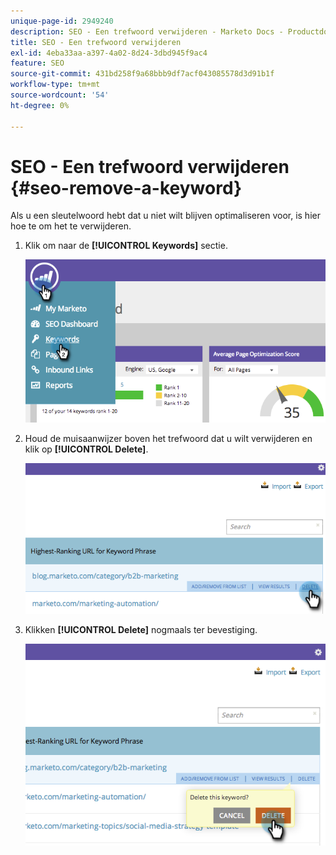 ```yaml
---
unique-page-id: 2949240
description: SEO - Een trefwoord verwijderen - Marketo Docs - Productdocumentatie
title: SEO - Een trefwoord verwijderen
exl-id: 4eba33aa-a397-4a02-8d24-3dbd945f9ac4
feature: SEO
source-git-commit: 431bd258f9a68bbb9df7acf043085578d3d91b1f
workflow-type: tm+mt
source-wordcount: '54'
ht-degree: 0%

---
```


# SEO - Een trefwoord verwijderen {#seo-remove-a-keyword}

Als u een sleutelwoord hebt dat u niet wilt blijven optimaliseren voor, is hier hoe te om het te verwijderen.

1. Klik om naar de **[!UICONTROL Keywords]** sectie.

   ![](assets/image2014-9-18-13-3a35-3a52.png)

1. Houd de muisaanwijzer boven het trefwoord dat u wilt verwijderen en klik op **[!UICONTROL Delete]**.

   ![](assets/image2014-9-18-13-3a36-3a6.png)

1. Klikken **[!UICONTROL Delete]** nogmaals ter bevestiging.

   ![](assets/image2014-9-18-13-3a36-3a11.png)
